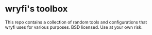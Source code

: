 # wryfi's toolbox

This repo contains a collection of random tools and configurations that wryfi
uses for various purposes. BSD licensed. Use at your own risk. 
